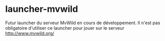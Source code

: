 # launcher-mvwild
Futur launcher du serveur MvWild en cours de développement.
Il n'est pas obligatoire d'utiliser ce launcher pour jouer sur le serveur
http://www.mvwild.org/
